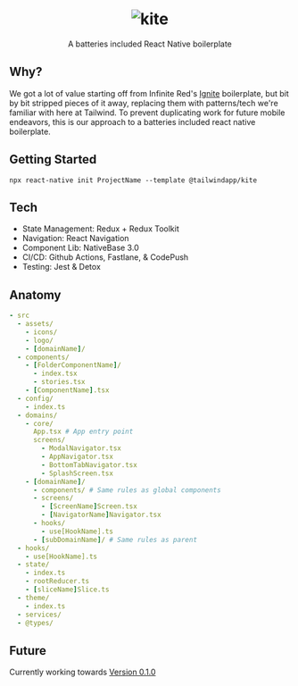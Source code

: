<h1 align="center">
  <img src="https://camo.githubusercontent.com/9918e4bb6372060094f6ee90ea0622f59133fa0d693dd3f72b2a33bc4d07aeea/68747470733a2f2f692e696d6775722e636f6d2f65385633464c7a2e706e67" alt="kite" />
</h1>
<div align="center">
  A batteries included React Native boilerplate
</div>

## Why?

<!--- Explain why we made this project -->

We got a lot of value starting off from Infinite Red's [Ignite](https://github.com/infinitered/ignite) boilerplate, but bit by bit stripped pieces of it away, replacing them with patterns/tech we're familiar with here at Tailwind. To prevent duplicating work for future mobile endeavors, this is our approach to a batteries included react native boilerplate.

## Getting Started

<!--- How to fork and set up the project -->
```
npx react-native init ProjectName --template @tailwindapp/kite
```

## Tech

<!--- Technologies used -->

- State Management: Redux + Redux Toolkit
- Navigation: React Navigation
- Component Lib: NativeBase 3.0
- CI/CD: Github Actions, Fastlane, & CodePush
- Testing: Jest & Detox

## Anatomy

<!--- Project Organization -->

```yml
- src
  - assets/
    - icons/
    - logo/
    - [domainName]/
  - components/
    - [FolderComponentName]/
      - index.tsx
      - stories.tsx
    - [ComponentName].tsx
  - config/
    - index.ts
  - domains/
    - core/
      App.tsx # App entry point
      screens/
        - ModalNavigator.tsx
        - AppNavigator.tsx
        - BottomTabNavigator.tsx
        - SplashScreen.tsx
    - [domainName]/
      - components/ # Same rules as global components
      - screens/
        - [ScreenName]Screen.tsx
        - [NavigatorName]Navigator.tsx
      - hooks/
        - use[HookName].ts
      - [subDomainName]/ # Same rules as parent
  - hooks/
    - use[HookName].ts
  - state/
    - index.ts
    - rootReducer.ts
    - [sliceName]Slice.ts
  - theme/
    - index.ts
  - services/
  - @types/
```

## Future

<!--- Future plans for this project -->
Currently working towards [Version 0.1.0](https://github.com/tailwind/kite/projects/1)
